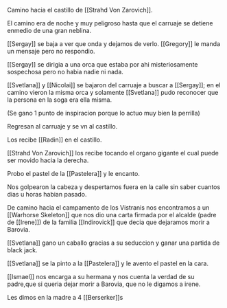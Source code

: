 Camino hacia el castillo de [[Strahd Von Zarovich]].

El camino era de noche y muy peligroso hasta que el carruaje se detiene enmedio de una gran neblina.

[[Sergay]] se baja a ver que onda y dejamos de verlo. [[Gregory]] le manda un mensaje pero no respondio.

[[Sergay]] se dirigia a una orca que estaba por ahi misteriosamente sospechosa pero no habia nadie ni nada.

[[Svetlana]] y [[Nicolai]] se bajaron del carruaje a buscar a [[Sergay]]; en el camino vieron la misma orca y solamente [[Svetlana]] pudo reconocer que la persona en la soga era ella misma.

(Se gano 1 punto de inspiracion porque lo actuo muy bien la perrilla)

Regresan al carruaje y se vn al castillo.

Los recibe [[Radin]] en el castillo.

[[Strahd Von Zarovich]] los recibe tocando el organo gigante el cual puede ser movido hacia la derecha.

Probo el pastel de la [[Pastelera]] y le encanto.

Nos golpearon la cabeza y despertamos fuera en la calle sin saber cuantos dias u horas habian pasado.

De camino hacia el campamento de los Vistranis nos encontramos a un [[Warhorse Skeleton]] que nos dio una carta firmada por el alcalde (padre de [[Irene]]) de la familia [[Indirovick]] que decia que dejaramos morir a Barovia.

[[Svetlana]] gano un caballo gracias a su seduccion y ganar una partida de black jack.

[[Svetlana]] se la pinto a la [[Pastelera]] y le avento el pastel en la cara.

[[Ismael]] nos encarga a su hermana y nos cuenta la verdad de su padre,que si queria dejar morir a Barovia, que no le digamos a irene.

Les dimos en la madre a 4 [[Berserker]]s